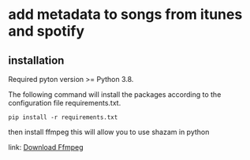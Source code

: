 # add metadata to songs from itunes and spotify

## installation
Required pyton version >= Python 3.8.

The following command will install the packages according to the configuration file requirements.txt.

```
pip install -r requirements.txt
```

then install ffmpeg this will allow you to use shazam in python

link: [Download Ffmpeg](https://www.gyan.dev/ffmpeg/builds/ffmpeg-git-full.7z "Ffmpeg download link")
